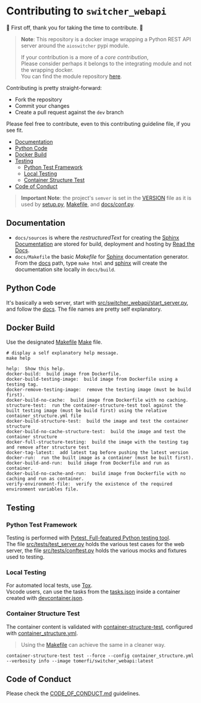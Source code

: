 # Contributing to `switcher_webapi`

:clap: First off, thank you for taking the time to contribute. :clap:

> **Note**: This repository is a docker image wrapping a Python REST API server around the
> `aioswitcher` pypi module.
>
> If your contribution is a more of a *core contribution*,</br>
> Please consider perhaps it belongs to the integrating module and not the wrapping docker.</br>
> You can find the module repository [here](https://github.com/TomerFi/aioswitcher).

Contributing is pretty straight-forward:

- Fork the repository
- Commit your changes
- Create a pull request against the `dev` branch

Please feel free to contribute, even to this contributing guideline file, if you see fit.

- [Documentation](#documentation)
- [Python Code](#python-code)
- [Docker Build](#docker-build)
- [Testing](#testing)
  - [Python Test Framework](#python-test-framework)
  - [Local Testing](#local-testing)
  - [Container Structure Test](#container-structure-test)
- [Code of Conduct](#code-of-conduct)

> **Important Note**: the project's `semver` is set in the [VERSION](../VERSION) file as it is used
> by [setup.py](../setup.py), [Makefile](../Makefile), and [docs/conf.py](../docs/conf.py).

## Documentation

- `docs/sources` is where the *restructuredText* for creating the [Sphinx Documentation](http://www.sphinx-doc.org)
  are stored for build, deployment and hosting by [Read the Docs](https://readthedocs.org/).
- `docs/Makefile` the basic *Makefile* for [Sphinx](http://www.sphinx-doc.org)
  documentation generator. From the [docs](docs/) path, type `make html` and
  [sphinx](http://www.sphinx-doc.org) will create the documentation site locally in
  `docs/build`.

## Python Code

It's basically a web server, start with [src/switcher_webapi/start_server.py](../src/switcher_webapi/start_server.py),
and follow the [docs](https://switcher-webapi.tomfi.info). The file names are pretty self explanatory.

## Docker Build

Use the designated [Makefile](../Makefile) [Make](https://www.gnu.org/software/make/manual/make.html) file.

```shell
# display a self explanatory help message.
make help
```

```text
help:  Show this help.
docker-build:  build image from Dockerfile.
docker-build-testing-image:  build image from Dockerfile using a testing tag.
docker-remove-testing-image:  remove the testing image (must be build first).
docker-build-no-cache:  build image from Dockerfile with no caching.
structure-test:  run the container-structure-test tool against the built testing image (must be build first) using the relative container_structure.yml file
docker-build-structure-test:  build the image and test the container structure
docker-build-no-cache-structure-test:  build the image and test the container structure
docker-full-structure-testing:  build the image with the testing tag and remove after structure test
docker-tag-latest:  add latest tag before pushing the latest version
docker-run:  run the built image as a container (must be built first).
docker-build-and-run:  build image from Dockerfile and run as container.
docker-build-no-cache-and-run:  build image from Dockerfile with no caching and run as container.
verify-environment-file:  verify the existence of the required environment variables file.
```

## Testing

### Python Test Framework

Testing is performed with [Pytest, Full-featured Python testing tool](https://docs.pytest.org).</br>
The file [src/tests/test_server.py](../src/tests/test_server.py) holds the various test cases for the
web server, the file [src/tests/conftest.py](../src/tests/conftest.py) holds the various mocks and
fixtures used to testing.

### Local Testing

For automated local tests, use [Tox](https://tox.readthedocs.io).</br>
Vscode users, can use the tasks from the [tasks.json](../.vscode/tasks.json) inside a container
created with [devcontainer.json](../.devcontainer/devcontainer.json).

### Container Structure Test

The container content is validated with
[container-structure-test](https://github.com/GoogleContainerTools/container-structure-test),
configured with [container_structure.yml](../container_structure.yml).</br>

> Using the [Makefile](../Makefile) can achieve the same in a cleaner way.

```shell
container-structure-test test --force --config container_structure.yml --verbosity info --image tomerfi/switcher_webapi:latest
```

## Code of Conduct

Please check the [CODE_OF_CONDUCT.md](CODE_OF_CONDUCT.md) guidelines.
